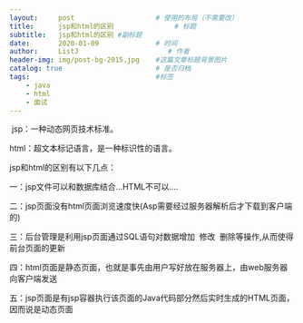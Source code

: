 ```yaml
---
layout:     post                    # 使用的布局（不需要改）
title:      jsp和html的区别               # 标题 
subtitle:   jsp和html的区别 #副标题
date:       2020-01-09              # 时间
author:     ListJ                      # 作者
header-img: img/post-bg-2015.jpg    #这篇文章标题背景图片
catalog: true                       # 是否归档
tags:                               #标签
    - java
    - html
    - 面试
---
```

 jsp：一种动态网页技术标准。

html：超文本标记语言，是一种标识性的语言。

jsp和html的区别有以下几点：

一：jsp文件可以和数据库结合...HTML不可以....

二：jsp页面没有html页面浏览速度快(Asp需要经过服务器解析后才下载到客户端的)

三：后台管理是利用jsp页面通过SQL语句对数据增加  修改  删除等操作,从而使得前台页面的更新

四：html页面是静态页面，也就是事先由用户写好放在服务器上，由web服务器向客户端发送

五：jsp页面是有jsp容器执行该页面的Java代码部分然后实时生成的HTML页面，因而说是动态页面